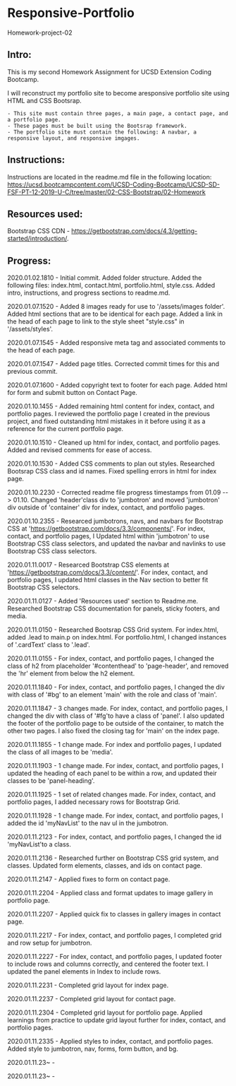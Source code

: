 # Responsive-Portfolio
Homework-project-02

Intro:
------------
This is my second Homework Assignment for UCSD Extension Coding Bootcamp.

I will reconstruct my portfolio site to become aresponsive portfolio site using HTML and CSS Bootsrap.

	- This site must contain three pages, a main page, a contact page, and a portfolio page.
	- These pages must be built using the Bootsrap framework.
	- The portfolio site must contain the following: A navbar, a responsive layout, and responsive imgages.

Instructions:
------------
Instructions are located in the readme.md file in the following location: https://ucsd.bootcampcontent.com/UCSD-Coding-Bootcamp/UCSD-SD-FSF-PT-12-2019-U-C/tree/master/02-CSS-Bootstrap/02-Homework

Resources used:
------------
Bootstrap CSS CDN  - https://getbootstrap.com/docs/4.3/getting-started/introduction/.


Progress:
------------
2020.01.02.1810 - Initial commit. Added folder structure. Added the following files: index.html, contact.html, portfolio.html, style.css. Added intro, instructions, and progress sections to readme.md.

2020.01.07.1520 - Added 8 images ready for use to '/assets/images folder'.  Added html sections that are to be identical for each page.  Added a link in the head of each page to link to the style sheet "style.css" in '/assets/styles'.

2020.01.07.1545 - Added responsive meta tag and associated comments to the head of each page.

2020.01.07.1547 - Added page titles.  Corrected commit times for this and previous commit.

2020.01.07.1600 - Added copyright text to footer for each page.  Added html for form and submit button on Contact Page.

2020.01.10.1455 - Added remaining html content for index, contact, and portfolio pages.  I reviewed the portfolio page I created in the previous project, and fixed outstanding html mistakes in it before using it as a reference for the current portfolio page.

2020.01.10.1510 - Cleaned up html for index, contact, and portfolio pages.  Added and revised comments for ease of access.

2020.01.10.1530 - Added CSS comments to plan out styles. Researched Bootsrap CSS class and id names.  Fixed spelling errors in html for index page.

2020.01.10.2230 - Corrected readme file progress timestamps from 01.09 --> 01.10.  Changed 'header'class div to 'jumbotron' and moved 'jumbotron' div outside of 'container' div for index, contact, and portfolio pages.  

2020.01.10.2355 - Researced jumbotrons, navs, and navbars for Bootstrap CSS at 'https://getbootstrap.com/docs/3.3/components/'. For index, contact, and portfolio pages, I Updated html within 'jumbotron' to use Bootstrap CSS class selectors, and updated the navbar and navlinks to use Bootstrap CSS class selectors.

2020.01.11.0017 - Researced Bootstrap CSS elements at 'https://getbootstrap.com/docs/3.3/content/'.  For index, contact, and portfolio pages, I updated html classes in the Nav section to better fit Bootstrap CSS selectors.

2020.01.11.0127 - Added 'Resources used' section to Readme.me. Researched Bootstrap CSS documentation for panels, sticky footers, and media.  

2020.01.11.0150 - Researched Bootsrap CSS Grid system. For index.html, added .lead to main.p on index.html. For portfolio.html, I changed instances of '.cardText' class to '.lead'. 

2020.01.11.0155 - For index, contact, and portfolio pages, I changed the class of h2 from placeholder '#contenthead' to 'page-header', and removed the 'hr' element from below the h2 element.

2020.01.11.1840 - For index, contact, and portfolio pages, I changed the div with class of '#bg' to an element 'main' with the role and class of 'main'.

2020.01.11.1847 - 3 changes made. For index, contact, and portfolio pages, I changed the div with class of '#fg'to have a class of 'panel'.  I also updated the footer of the portfolio page to be outside of the container, to match the other two pages.  I also fixed the closing tag for 'main' on the index page.

2020.01.11.1855 - 1 change made. For index and portfolio pages, I updated the class of all images to be 'media'.

2020.01.11.1903 - 1 change made. For index, contact, and portfolio pages, I updated the heading of each panel to be within a row, and updated their classes to be 'panel-heading'.

2020.01.11.1925 - 1 set of related changes made. For index, contact, and portfolio pages, I added necessary rows for Bootstrap Grid.

2020.01.11.1928 - 1 change made. For index, contact, and portfolio pages, I added the id 'myNavList' to the nav ul in the jumbotron.

2020.01.11.2123 - For index, contact, and portfolio pages, I changed the id 'myNavList'to a class.

2020.01.11.2136 - Researched further on Bootstrap CSS grid system, and classes.  Updated form elements, classes, and ids on contact page.

2020.01.11.2147 - Applied fixes to form on contact page. 

2020.01.11.2204 - Applied class and format updates to image gallery in portfolio page.

2020.01.11.2207 - Applied quick fix to classes in gallery images in contact page.

2020.01.11.2217 - For index, contact, and portfolio pages, I completed grid and row setup for jumbotron.

2020.01.11.2227 - For index, contact, and portfolio pages, I updated footer to include rows and columns correctly, and centered the footer text.  I updated the panel elements in Index to include rows.

2020.01.11.2231 - Completed grid layout for index page.

2020.01.11.2237 - Completed grid layout for contact page.

2020.01.11.2304 - Completed grid layout for portfolio page.  Applied learnings from practice to update grid layout further for index, contact, and portfolio pages.

2020.01.11.2335 - Applied styles to index, contact, and portfolio pages. Added style to jumbotron, nav, forms, form button, and bg.

2020.01.11.23~ -

2020.01.11.23~ -
